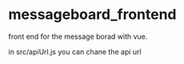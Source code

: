 # messageboard_frontend
 
 front end for the message borad with vue.
 
 in src/apiUrl.js you can chane the api url
